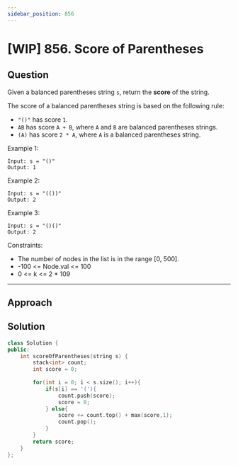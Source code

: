 ```yaml
---
sidebar_position: 856
---
```


# [WIP] 856. Score of Parentheses

## Question 
Given a balanced parentheses string `s`, return the **score** of the string.

The score of a balanced parentheses string is based on the following rule:

- `"()"` has score `1`.
- `AB` has score `A + B`, where `A` and `B` are balanced parentheses strings.
- `(A)` has score `2 * A`, where `A` is a balanced parentheses string.

Example 1:
```
Input: s = "()"
Output: 1
```
Example 2:
```
Input: s = "(())"
Output: 2
```
Example 3:
```
Input: s = "()()"
Output: 2
```

Constraints:
- The number of nodes in the list is in the range [0, 500].
- -100 <= Node.val <= 100
- 0 <= k <= 2 * 109

---

## Approach


## Solution

```cpp
class Solution {
public:
    int scoreOfParentheses(string s) {
        stack<int> count;
        int score = 0;
        
        for(int i = 0; i < s.size(); i++){
            if(s[i] == '('){
                count.push(score);
                score = 0;
            } else{
                score += count.top() + max(score,1);
                count.pop();
            }
        }
        return score;
    }
};
```